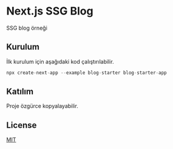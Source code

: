 # Next.js SSG Blog

SSG blog örneği

## Kurulum

İlk kurulum için aşağıdaki kod çalıştırılabilir.

```javascript
npx create-next-app --example blog-starter blog-starter-app

```
## Katılım
Proje özgürce kopyalayabilir.

## License

[MIT](https://www.choosealicense.com/licenses/mit/)
